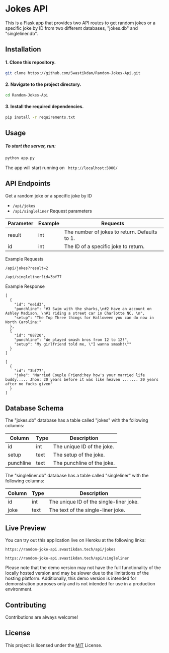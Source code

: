 
# Jokes API

This is a Flask app that provides two API routes to get random jokes or a specific joke by ID from two different databases, "jokes.db" and "singleliner.db".


## Installation

#### 1. Clone this repository.


```bash
git clone https://github.com/Swastikdan/Random-Jokes-Api.git

```
#### 2. Navigate to the project directory.
```bash
cd Random-Jokes-Api

```
#### 3. Install the required dependencies.
```bash
pip install -r requirements.txt

```

## Usage

##### To start the server, run:
```python
python app.py

```
The app will start running on ` http://localhost:5000/` 


## API Endpoints
Get a random joke or a specific joke by ID
-  `/api/jokes` 
-  ` /api/singleliner `
Request parameters

| Parameter | Example |Requests |
|----------|----------|----------|
| result	 | int	 | The number of jokes to return. Defaults to 1. |
| id | int | The ID of a specific joke to return. |
	
Example Requests

```
/api/jokes?result=2
```
```
/api/singleliner?id=3bf77
```
Example Response
```
[
  {
    "id": "ee1d3",
    "punchline": "#3 Swim with the sharks,\n#2 Have an account on Ashley Madison, \n#1 riding a street car in Charlotte NC. \n",
    "setup": "The Top Three things for Halloween you can do now in North Carolina:"
  },
  {
    "id": "88720",
    "punchline": "We played smash bros from 12 to 12!",
    "setup": "My girlfriend told me, \"I wanna smash!\""
  }
]
```

```
[
  {
    "id": "3bf77",
    "joke": "Married Couple Friend:hey how's your married life buddy..... Jhon: 20 years before it was like heaven ....... 20 years after no fucks given"
  }
]

```

## Database Schema

The "jokes.db" database has a table called "jokes" with the following columns:

| Column | Type	 | Description |
|----------|----------|----------|
| id | int| The unique ID of the joke. |
| setup| text | The setup of the joke. |
| punchline | text | The punchline of the joke. |

The "singleliner.db" database has a table called "singleliner" with the following columns:

| Column | Type	 | Description |
|----------|----------|----------|
| id | int| The unique ID of the single-liner joke. |
| joke| text | The text of the single-liner joke. |
## Live Preview
You can try out this application live on Heroku at the following links:

``` 
https://random-joke-api.swastikdan.tech/api/jokes 

```


``` 
https://random-joke-api.swastikdan.tech/api/singleliner 

```
Please note that the demo version may not have the full functionality of the locally hosted version and may be slower due to the limitations of the hosting platform. Additionally, this demo version is intended for demonstration purposes only and is not intended for use in a production environment.
## Contributing

Contributions are always welcome!

## License

This project is licensed under the [MIT](https://choosealicense.com/licenses/mit/) License.


